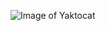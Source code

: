 ![Image of Yaktocat](https://api.engage.cloud.microsoft/api/v1/uploaded_files/2304487743488/preview?fallback_to_icon=false&client_application_id=40443904&storage=SHAREPOINT&file_type=image&network_id=1494&uid=5365825773568)

